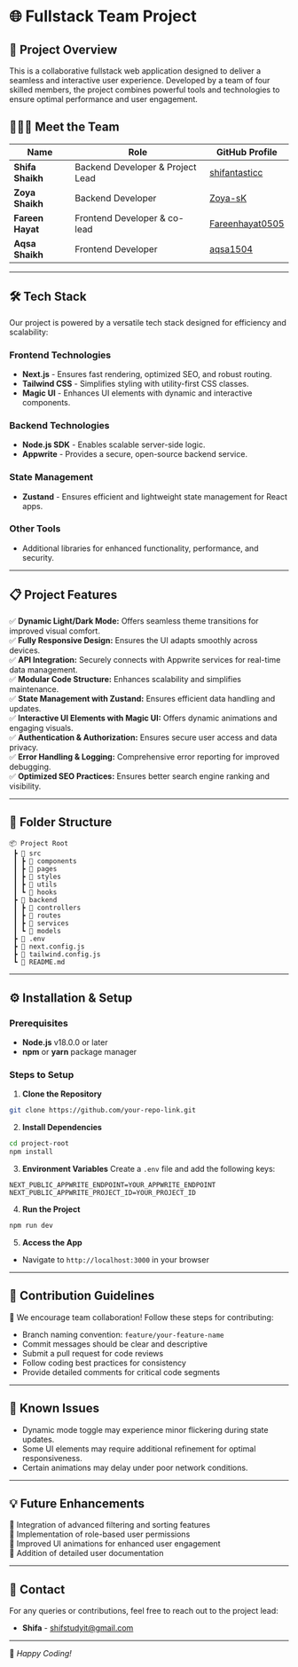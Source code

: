 # 🌐 Fullstack Team Project

## 🚀 Project Overview
This is a collaborative fullstack web application designed to deliver a seamless and interactive user experience. Developed by a team of four skilled members, the project combines powerful tools and technologies to ensure optimal performance and user engagement.

## 🧑‍🤝‍🧑 Meet the Team
| Name   | Role                  | GitHub Profile |
|--------|-----------------------|-----------------|
| **Shifa Shaikh**  | Backend Developer & Project Lead | [shifantasticc](https://github.com/shifantasticc) |
| **Zoya Shaikh**   | Backend Developer              | [Zoya-sK](https://github.com/Zoya-sK) |
| **Fareen Hayat** | Frontend Developer & co-lead             | [Fareenhayat0505](https://github.com/Fareenhayat0505) |
| **Aqsa Shaikh**   | Frontend Developer             | [aqsa1504](https://github.com/aqsa1504) |

---

## 🛠️ Tech Stack
Our project is powered by a versatile tech stack designed for efficiency and scalability:

### **Frontend Technologies**
- **Next.js** - Ensures fast rendering, optimized SEO, and robust routing.
- **Tailwind CSS** - Simplifies styling with utility-first CSS classes.
- **Magic UI** - Enhances UI elements with dynamic and interactive components.

### **Backend Technologies**
- **Node.js SDK** - Enables scalable server-side logic.
- **Appwrite** - Provides a secure, open-source backend service.

### **State Management**
- **Zustand** - Ensures efficient and lightweight state management for React apps.

### **Other Tools**
- Additional libraries for enhanced functionality, performance, and security.

---

## 📋 Project Features
✅ **Dynamic Light/Dark Mode:** Offers seamless theme transitions for improved visual comfort.  
✅ **Fully Responsive Design:** Ensures the UI adapts smoothly across devices.  
✅ **API Integration:** Securely connects with Appwrite services for real-time data management.  
✅ **Modular Code Structure:** Enhances scalability and simplifies maintenance.  
✅ **State Management with Zustand:** Ensures efficient data handling and updates.  
✅ **Interactive UI Elements with Magic UI:** Offers dynamic animations and engaging visuals.  
✅ **Authentication & Authorization:** Ensures secure user access and data privacy.  
✅ **Error Handling & Logging:** Comprehensive error reporting for improved debugging.  
✅ **Optimized SEO Practices:** Ensures better search engine ranking and visibility.  

---

## 📂 Folder Structure
```
📦 Project Root
 ┣ 📂 src
 ┃ ┣ 📂 components
 ┃ ┣ 📂 pages
 ┃ ┣ 📂 styles
 ┃ ┣ 📂 utils
 ┃ ┗ 📂 hooks
 ┣ 📂 backend
 ┃ ┣ 📂 controllers
 ┃ ┣ 📂 routes
 ┃ ┣ 📂 services
 ┃ ┗ 📂 models
 ┣ 📄 .env
 ┣ 📄 next.config.js
 ┣ 📄 tailwind.config.js
 ┗ 📄 README.md
```
---

## ⚙️ Installation & Setup
### **Prerequisites**
- **Node.js** v18.0.0 or later
- **npm** or **yarn** package manager

### **Steps to Setup**
1. **Clone the Repository**
```bash
git clone https://github.com/your-repo-link.git
```

2. **Install Dependencies**
```bash
cd project-root
npm install
```

3. **Environment Variables**
Create a `.env` file and add the following keys:
```
NEXT_PUBLIC_APPWRITE_ENDPOINT=YOUR_APPWRITE_ENDPOINT
NEXT_PUBLIC_APPWRITE_PROJECT_ID=YOUR_PROJECT_ID
```

4. **Run the Project**
```bash
npm run dev
```

5. **Access the App**
- Navigate to `http://localhost:3000` in your browser

---

## 🌟 Contribution Guidelines
👥 We encourage team collaboration! Follow these steps for contributing:
- Branch naming convention: `feature/your-feature-name`
- Commit messages should be clear and descriptive
- Submit a pull request for code reviews
- Follow coding best practices for consistency
- Provide detailed comments for critical code segments

---

## 🐞 Known Issues
- Dynamic mode toggle may experience minor flickering during state updates.
- Some UI elements may require additional refinement for optimal responsiveness.
- Certain animations may delay under poor network conditions.

---

## 💡 Future Enhancements
🔹 Integration of advanced filtering and sorting features  
🔹 Implementation of role-based user permissions  
🔹 Improved UI animations for enhanced user engagement  
🔹 Addition of detailed user documentation  

---

## 📧 Contact
For any queries or contributions, feel free to reach out to the project lead:
- **Shifa** - [shifstudyit@gmail.com](mailto:shifstudyit@gmail.com)

---

🎯 *Happy Coding!*
